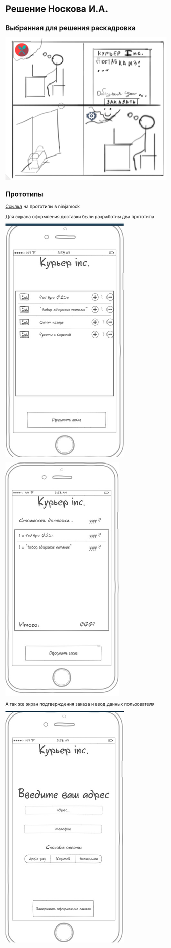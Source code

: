 # Решение Носкова И.А.
## Выбранная для решения раскадровка
![](pic1.png)
## Прототипы
<a href="https://ninjamock.com/s/MDWHDHx">Ссылка</a> на прототипы в ninjamock


Для экрана оформления доставки были разработны два прототипа

![](phone1.jpg)

 ![](phone3.jpg) 
 
А так же экран подтверждения заказа и ввод данных пользователя

![](phone2.jpg)